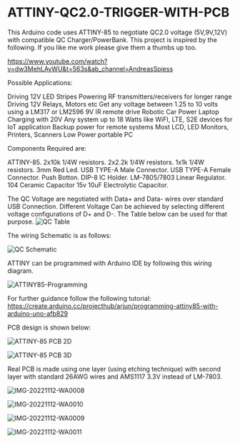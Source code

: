 # ATTINY-QC2.0-TRIGGER-WITH-PCB
This Arduino code uses ATTINY-85 to negotiate QC2.0 voltage (5V,9V,12V) with compatible QC Charger/PowerBank.
This project is inspired by the following. If you like me work please give them a thumbs up too.

https://www.youtube.com/watch?v=dw3MehLAyWU&t=563s&ab_channel=AndreasSpiess


Possible Applications:

Driving 12V LED Stripes
Powering RF transmitters/receivers for longer range
Driving 12V Relays, Motors etc
Get any voltage between 1.25 to 10 volts using a LM317 or LM2596
9V IR remote drive
Robotic Car Power
Laptop Charging with 20V
Any system up to 18 Watts like WiFI, LTE, S2E devices for IoT application
Backup power for remote systems
Most LCD, LED Monitors, Printers, Scanners
Low Power portable PC

Components Required are:

ATTINY-85.
2x10k 1/4W resistors.
2x2.2k 1/4W resistors.
1x1k 1/4W resistors.
3mm Red Led.
USB TYPE-A Male Connector.
USB TYPE-A Female Connector.
Push Botton.
DIP-8 IC Holder.
LM-7805/7803 Linear Regulator.
104 Ceramic Capacitor
15v 10uF Electrolytic Capacitor.

The QC Voltage are negotiated with Data+ and Data- wires over standard USB Connection.
Different Voltage Can be achieved by selecting different voltage configurations of D+ and D-.
The Table below can be used for that purpose.
![QC Table](https://user-images.githubusercontent.com/74979748/201460979-635a45f4-8513-4e2a-bf72-a8c297db8638.png)


The wiring Schematic is as follows:

![QC Schematic](https://user-images.githubusercontent.com/74979748/201461057-299589d1-7b60-437c-9b28-a15e340a6238.png)

ATTINY can be programmed with Arduino IDE by following this wiring diagram.

![ATTINY85-Programming](https://user-images.githubusercontent.com/74979748/201461312-1432fb15-edef-4c28-8319-39aae036062d.png)

For further guidance follow the following tutorial: https://create.arduino.cc/projecthub/arjun/programming-attiny85-with-arduino-uno-afb829

PCB design is shown below:

![ATTINY-85 PCB 2D](https://user-images.githubusercontent.com/74979748/201461479-f970f262-62e2-4269-bc55-c66433978e6f.png)


![ATTINY-85 PCB 3D](https://user-images.githubusercontent.com/74979748/201461485-6a316e55-dc61-4e1b-b4c3-cf745424c1da.png)

Real PCB is made using one layer (using etching technique) with second layer with standard 26AWG wires and AMS1117 3.3V instead of LM-7803.

![IMG-20221112-WA0008](https://user-images.githubusercontent.com/74979748/201461582-c45fb978-707c-46f8-a3a8-f8e3694bd08e.jpg)


![IMG-20221112-WA0010](https://user-images.githubusercontent.com/74979748/201461587-94925fb3-17be-437c-8072-60d141bc8bf2.jpg)


![IMG-20221112-WA0009](https://user-images.githubusercontent.com/74979748/201461589-e239f4b5-0731-4d2a-a2e1-028f2932e94c.jpg)

![IMG-20221112-WA0011](https://user-images.githubusercontent.com/74979748/201461591-f2df72b5-d10b-4011-9d6a-c96dc08b7d68.jpg)
